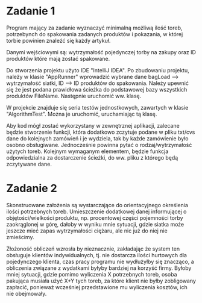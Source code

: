 # Zadanie 1

Program mający za zadanie wyznaczyć minimalną możliwą ilość toreb, potrzebynch do spakowania zadanych produktów i pokazania,
w której torbie powinien znaleźć się każdy artykuł.

Danymi wejściowymi są: wytrzymałość pojedynczej torby na zakupy oraz ID produktów które mają zostać spakowane.

Do stworzenia projektu użyto IDE "IntelliJ IDEA". Po zbudowaniu projektu, należy w klasie "AppRunner" wprowadzić wybrane dane bagLoad --> wytrzymałość siatki,
ID --> ID produktów do spakowania. Należy upewnić się że jest podana prawidłowa ścieżka do podstawowej bazy wszystkich produktów FileName. Następnie uruchomić ww. klasę.

W projekcie znajduje się seria testów jednostkowych, zawartych w klasie "AlgorithmTest". Można je uruchomić, uruchamiając tą klasę.

Aby kod mógł zostać wykorzystany w zewnętrznej aplikacji, zalecane będzie stworzenie funkcji, która dodatkowo zczytuje podane w pliku txt/cvs dane do kolejnych zamówień i je wydziela, tak by każde zamówienie było osobno obsługiwane. Jednocześnie powinna pytać o rodzaj/wytrzymałość użytych toreb.
Kolejnym wymaganym elementem, będzie funkcja odpowiedzialna za dostarczenie ścieżki, do ww. pliku z którego będą zczytywane dane.

# Zadanie 2

Skonstruowane założenia są wystarczające do orientacyjnego określenia ilości potrzebnych toreb. Umieszczenie dodatkowej danej informującej o
objętości/wielkości produktu, np. procentowej części pojemności torby zaokrąglonej w górę, dałoby w wyniku mnie sytuacji, gdzie siatka
może jeszcze mieć zapas wytrzymałości ciężaru, ale nic już do niej nie zmieścimy. 

Złożoność obliczeń wzrosła by nieznacznie, zakładając że system ten obsługuje klientów indywidualnych, tj. nie dostarcza ilości hurtowych 
dla pojedynczego klienta, czas pracy programu nie wydłużyłby się znacząco, a obliczenia związane z wydatkami byłyby bardziej na korzyść firmy.
Byłoby mniej sytuacji, gdzie pomimo wyliczenia X potrzebnych toreb, osoba pakująca musiała użyć X+Y tych toreb, za które klient nie byłby zobligowany zapłacić, 
ponieważ wcześniej przedstawione mu wyliczenia kosztów, ich nie obejmowały.
